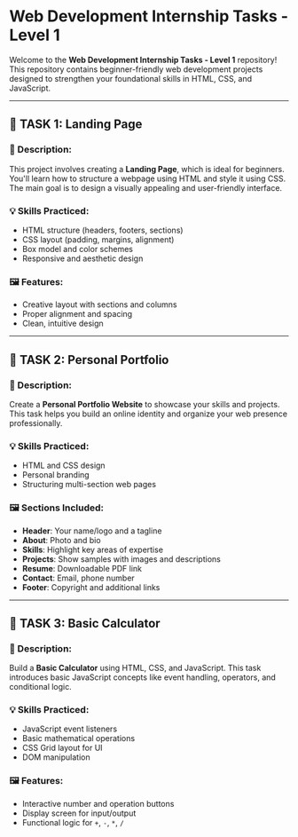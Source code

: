 # Web Development Internship Tasks - Level 1

Welcome to the **Web Development Internship Tasks - Level 1** repository!  
This repository contains beginner-friendly web development projects designed to strengthen your foundational skills in HTML, CSS, and JavaScript.

---

## 📌 TASK 1: Landing Page

### 🔸 Description:
This project involves creating a **Landing Page**, which is ideal for beginners. You'll learn how to structure a webpage using HTML and style it using CSS. The main goal is to design a visually appealing and user-friendly interface.

### 💡 Skills Practiced:
- HTML structure (headers, footers, sections)
- CSS layout (padding, margins, alignment)
- Box model and color schemes
- Responsive and aesthetic design

### 🖼️ Features:
- Creative layout with sections and columns
- Proper alignment and spacing
- Clean, intuitive design



---

## 📌 TASK 2: Personal Portfolio

### 🔸 Description:
Create a **Personal Portfolio Website** to showcase your skills and projects. This task helps you build an online identity and organize your web presence professionally.

### 💡 Skills Practiced:
- HTML and CSS design
- Personal branding
- Structuring multi-section web pages

### 🖼️ Sections Included:
- **Header**: Your name/logo and a tagline
- **About**: Photo and bio
- **Skills**: Highlight key areas of expertise
- **Projects**: Show samples with images and descriptions
- **Resume**: Downloadable PDF link
- **Contact**: Email, phone number
- **Footer**: Copyright and additional links



---

## 📌 TASK 3: Basic Calculator

### 🔸 Description:
Build a **Basic Calculator** using HTML, CSS, and JavaScript. This task introduces basic JavaScript concepts like event handling, operators, and conditional logic.

### 💡 Skills Practiced:
- JavaScript event listeners
- Basic mathematical operations
- CSS Grid layout for UI
- DOM manipulation

### 🖼️ Features:
- Interactive number and operation buttons
- Display screen for input/output
- Functional logic for `+`, `-`, `*`, `/`





